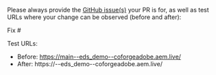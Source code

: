 Please always provide the [GitHub issue(s)](../issues) your PR is for, as well as test URLs where your change can be observed (before and after):

Fix #<gh-issue-id>

Test URLs:
- Before: https://main--eds_demo--coforgeadobe.aem.live/
- After: https://<branch>--eds_demo--coforgeadobe.aem.live/
